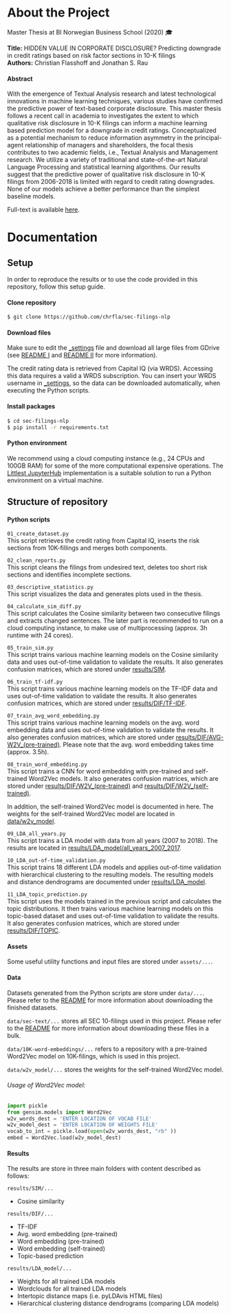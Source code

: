 # About the Project

Master Thesis at BI Norwegian Business School (2020) :mortar_board:

**Title:** HIDDEN VALUE IN CORPORATE DISCLOSURE?
Predicting downgrade in credit ratings based on risk factor sections in 10-K filings\
**Authors:** Christian Flasshoff and Jonathan S. Rau

#### Abstract
With the emergence of Textual Analysis research and latest technological innovations in machine learning techniques, various studies have confirmed the predictive power of text-based corporate disclosure. This master thesis follows a recent call in academia to investigates the extent to which qualitative risk disclosure in 10-K filings can inform a machine learning based prediction model for a downgrade in credit ratings. Conceptualized as a potential mechanism to reduce information asymmetry in the principal-agent relationship of managers and shareholders, the focal thesis contributes to two academic fields, i.e., Textual Analysis and Management research. We utilize a variety of traditional and state-of-the-art Natural Language Processing and statistical learning algorithms. Our results suggest that the predictive power of qualitative risk disclosure in 10-K filings from 2006-2018 is limited with regard to credit rating downgrades. None of our models achieve a better performance than the simplest baseline models.

Full-text is available [here](https://github.com/chrfla/sec-filings-nlp/Thesis.pdf).


# Documentation

## Setup
In order to reproduce the results or to use the code provided in this repository, follow this setup guide.
#### Clone repository

```bash
$ git clone https://github.com/chrfla/sec-filings-nlp
```

#### Download files
Make sure to edit the [_settings](https://github.com/chrfla/sec-filings-nlp/blob/master/_settings.py) file and download all large files from GDrive (see [README I](https://github.com/chrfla/sec-filings-nlp/blob/master/data/README.md) and [README II](https://github.com/chrfla/sec-filings-nlp/blob/master/data/sec-text/README.md) for more information).


The credit rating data is retrieved from Capital IQ (via WRDS). Accessing this data requires a valid a WRDS subscription. You can insert your WRDS username in [_settings](https://github.com/chrfla/sec-filings-nlp/blob/master/_settings.py), so the data can be downloaded automatically, when executing the Python scripts.

#### Install packages


```bash
$ cd sec-filings-nlp
$ pip install -r requirements.txt
```


#### Python environment
We recommend using a cloud computing instance (e.g., 24 CPUs and 100GB RAM) for some of the more computational expensive operations. The [Littlest JupyterHub](https://tljh.jupyter.org/en/latest/) implementation is a suitable solution to run a Python environment on a virtual machine.



## Structure of repository

#### Python scripts

`01_create_dataset.py`\
This script retrieves the credit rating from Capital IQ, inserts the risk sections from 10K-fillings and merges both components.

`02_clean_reports.py`\
This script cleans the filings from undesired text, deletes too short risk sections and identifies incomplete sections.

`03_descriptive_statistics.py`\
This script visualizes the data and generates plots used in the thesis.

`04_calculate_sim_diff.py`\
This script calculates the Cosine similarity between two consecutive filings and extracts changed sentences. The later part is recommended to run on a cloud computing instance, to make use of multiprocessing (approx. 3h runtime with 24 cores).

`05_train_sim.py`\
This script trains various machine learning models on the Cosine similarity data and uses out-of-time validation to validate the results. It also generates confusion matrices, which are stored under [results/SIM](https://github.com/chrfla/sec-filings-nlp/tree/master/results/SIM).

`06_train_tf-idf.py`\
This script trains various machine learning models on the TF-IDF data and uses out-of-time validation to validate the results. It also generates confusion matrices, which are stored under [results/DIF/TF-IDF](https://github.com/chrfla/sec-filings-nlp/tree/master/results/DIF/TF-IDF).

`07_train_avg_word_embedding.py`\
This script trains various machine learning models on the avg. word embedding data and uses out-of-time validation to validate the results. It also generates confusion matrices, which are stored under [results/DIF/AVG-W2V_(pre-trained)](https://github.com/chrfla/sec-filings-nlp/tree/master/results/DIF/AVG-W2V_(pre-trained)). Please note that the avg. word embedding takes time (approx. 3.5h).

`08_train_word_embedding.py`\
This script trains a CNN for word embedding with pre-trained and self-trained Word2Vec models. It also generates confusion matrices, which are stored under [results/DIF/W2V_(pre-trained)](https://github.com/chrfla/sec-filings-nlp/tree/master/results/DIF/W2V_(pre-trained)) and [results/DIF/W2V_(self-trained)](https://github.com/chrfla/sec-filings-nlp/tree/master/results/DIF/W2V_(self-trained)).

In addition, the self-trained Word2Vec model is documented in here. The weights for the self-trained Word2Vec model are located in [data/w2v_model](https://github.com/chrfla/sec-filings-nlp/tree/master/data/w2v_model).



`09_LDA_all_years.py`\
This script trains a LDA model with data from all years (2007 to 2018). The results are located in [results/LDA_model/all_years_2007_2017](https://github.com/chrfla/sec-filings-nlp/tree/master/results/LDA_model/all_years_2007_2017).


`10_LDA_out-of-time_validation.py`\
This script trains 18 different LDA models and applies out-of-time validation with hierarchical clustering to the resulting models. The resulting models and distance dendrograms are documented under [results/LDA_model](https://github.com/chrfla/sec-filings-nlp/tree/master/results/LDA_model).



`11_LDA_topic_prediction.py`\
This script uses the models trained in the previous script and calculates the topic distributions. It then trains various machine learning models on this topic-based dataset and uses out-of-time validation to validate the results. It also generates confusion matrices, which are stored under [results/DIF/TOPIC](https://github.com/chrfla/sec-filings-nlp/tree/master/results/DIF/TOPIC).


#### Assets
Some useful utility functions and input files are stored under `assets/...`.


#### Data
Datasets generated from the Python scripts are store under `data/...`. Please refer to the [README](https://github.com/chrfla/sec-filings-nlp/blob/master/data/README.md) for more information about downloading the finished datasets.

`data/sec-text/...` stores all SEC 10-filings used in this project. Please refer to the [README](https://github.com/chrfla/sec-filings-nlp/blob/master/data/sec-text/README.md) for more information about downloading these files in a bulk.

`data/10K-word-embeddings/...` refers to a repository with a pre-trained Word2Vec model on 10K-filings, which is used in this project.

`data/w2v_model/...` stores the weights for the self-trained Word2Vec model.
###### Usage of Word2Vec model:
```python
import pickle
from gensim.models import Word2Vec
w2v_words_dest = 'ENTER LOCATION OF VOCAB FILE'
w2v_model_dest = 'ENTER LOCATION OF WEIGHTS FILE'
vocab_to_int = pickle.load(open(w2v_words_dest, "rb" ))
embed = Word2Vec.load(w2v_model_dest)

```



#### Results
The results are store in three main folders with content described as follows:

`results/SIM/...`
- Cosine similarity



`results/DIF/...`
- TF-IDF
- Avg. word embedding (pre-trained)
- Word embedding (pre-trained)
- Word embedding (self-trained)
- Topic-based prediction

`results/LDA_model/...`
- Weights for all trained LDA models
- Wordclouds  for all trained LDA models
- Intertopic distance maps (i.e. pyLDAvis HTML files)
- Hierarchical clustering distance dendrograms (comparing LDA models)
